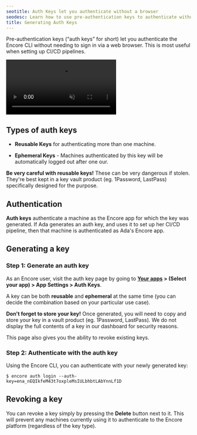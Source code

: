 ```yaml
---
seotitle: Auth Keys let you authenticate without a browser
seodesc: Learn how to use pre-authentication keys to authenticate without needing to sign in via a web browser. See how to setup reusable and ephemeral auth keys.
title: Generating Auth Keys
---
```


Pre-authentication keys (“auth keys” for short) let you authenticate the Encore CLI without needing to sign in via a web browser. This is most useful when setting up CI/CD pipelines.

<video autoPlay playsInline loop controls muted className="w-full h-full">
	<source src="/assets/docs/authkeys.mp4" className="w-full h-full" type="video/mp4" />
</video>

## Types of auth keys

- **Reusable Keys** for authenticating more than one machine.

- **Ephemeral Keys** - Machines authenticated by this key will be automatically logged out after one our.

<Callout type="important">

**Be very careful with reusable keys!** These can be very dangerous if stolen. They're best kept in a key vault product (eg. 1Password, LastPass) specifically designed for the purpose.

</Callout>

## Authentication

**Auth keys** authenticate a machine as the Encore app for which the key was generated. If Ada generates an auth key, and uses it to set up her CI/CD pipeline, then that machine is authenticated as Ada's Encore app.

## Generating a key

### Step 1: Generate an auth key

As an Encore user, visit the auth key page by going to **[Your apps](https://app.encore.dev/) > (Select your app) > App Settings > Auth Keys**.

A key can be both **reusable** and **ephemeral** at the same time (you can decide the combination based on your particular use case).

<Callout type="important">

**Don't forget to store your key!** Once generated, you will need to copy and store your key in a vault product (eg. 1Password, LastPass). We do not display the full contents of a key in our dashboard for security reasons.

</Callout>

This page also gives you the ability to revoke existing keys.

### Step 2: Authenticate with the auth key

Using the Encore CLI, you can authenticate with your newly generated key:

```shell
$ encore auth login --auth-key=ena_nEQIkfeM43t7oxpleMsIULbhbtLAbYnnLf1D
```

## Revoking a key

You can revoke a key simply by pressing the **Delete** button next to it. This will prevent any machines currently using it to authenticate to the Encore platform (regardless of the key type).
